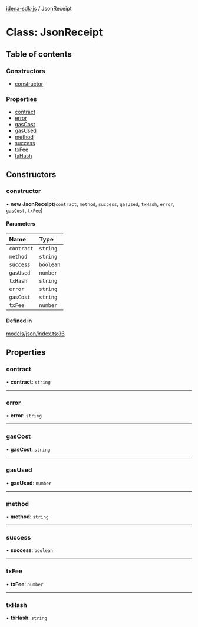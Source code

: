 [idena-sdk-js](../README.md) / JsonReceipt

# Class: JsonReceipt

## Table of contents

### Constructors

- [constructor](JsonReceipt.md#constructor)

### Properties

- [contract](JsonReceipt.md#contract)
- [error](JsonReceipt.md#error)
- [gasCost](JsonReceipt.md#gascost)
- [gasUsed](JsonReceipt.md#gasused)
- [method](JsonReceipt.md#method)
- [success](JsonReceipt.md#success)
- [txFee](JsonReceipt.md#txfee)
- [txHash](JsonReceipt.md#txhash)

## Constructors

### constructor

• **new JsonReceipt**(`contract`, `method`, `success`, `gasUsed`, `txHash`, `error`, `gasCost`, `txFee`)

#### Parameters

| Name | Type |
| :------ | :------ |
| `contract` | `string` |
| `method` | `string` |
| `success` | `boolean` |
| `gasUsed` | `number` |
| `txHash` | `string` |
| `error` | `string` |
| `gasCost` | `string` |
| `txFee` | `number` |

#### Defined in

[models/json/index.ts:36](https://github.com/idena-network/idena-sdk-js/blob/f054b38/src/models/json/index.ts#L36)

## Properties

### contract

• **contract**: `string`

___

### error

• **error**: `string`

___

### gasCost

• **gasCost**: `string`

___

### gasUsed

• **gasUsed**: `number`

___

### method

• **method**: `string`

___

### success

• **success**: `boolean`

___

### txFee

• **txFee**: `number`

___

### txHash

• **txHash**: `string`
